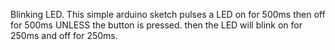 Blinking LED. This simple arduino sketch pulses a LED on for 500ms then off for 500ms UNLESS the button is pressed. then the LED will blink on for 250ms and off for 250ms.